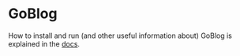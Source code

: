 # GoBlog

How to install and run (and other useful information about) GoBlog is explained in the [docs](https://docs.goblog.app/).